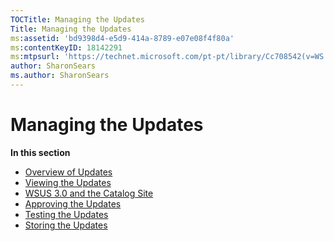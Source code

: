 ```yaml
---
TOCTitle: Managing the Updates
Title: Managing the Updates
ms:assetid: 'bd9398d4-e5d9-414a-8789-e07e08f4f80a'
ms:contentKeyID: 18142291
ms:mtpsurl: 'https://technet.microsoft.com/pt-pt/library/Cc708542(v=WS.10)'
author: SharonSears
ms.author: SharonSears
---
```


Managing the Updates
====================

**In this section**

-   [Overview of Updates](https://technet.microsoft.com/2924644e-c7b6-477b-9a04-1b2817fd0dcf)
-   [Viewing the Updates](https://technet.microsoft.com/681e89bc-c8ff-464c-81b7-9381e87c713f)
-   [WSUS 3.0 and the Catalog Site](https://technet.microsoft.com/cf95773b-6830-4111-8a85-92d6b6483be9)
-   [Approving the Updates](https://technet.microsoft.com/88962036-b328-4aad-b734-ecd56848fb1e)
-   [Testing the Updates](https://technet.microsoft.com/11a141ff-d4fd-4561-8543-f8dc19698ed9)
-   [Storing the Updates](https://technet.microsoft.com/2cadbce0-0169-40a8-bd44-0c88537fb75d)
